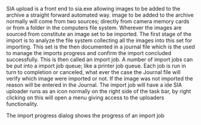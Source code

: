SIA upload is a front end to sia.exe allowing images to be added to the archive a straight forward automated way. image to be added to the archive normally will come from two sources; directly from camera memory cards or from a folder in the computers file system.
Wherever the images are sourced from constitute an image set to be imported. The first stage of the import is to analyze the file system collecting all the images into this set for importing.
This set is the then documented in a journal file which is the used to manage the imports progress and confirm the import concluded successfully. This is then called an import job.
A number of import jobs can be put into a import job queue; like a printer job queue. Each job is run in turn to completion or canceled, what ever the case the Journal file will verify which image were imported or not. If the image was not imported the reason will be entered in the Journal.
The import job will have a ide
SIA uploader runs as an icon normally on the right side of the task bar, by right clicking on this will open a menu giving access to the uploaders functionality.

The import progress dialog shows the progress of an import job
